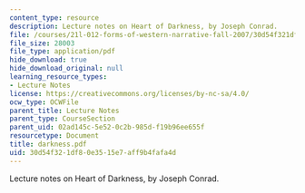 ```yaml
---
content_type: resource
description: Lecture notes on Heart of Darkness, by Joseph Conrad.
file: /courses/21l-012-forms-of-western-narrative-fall-2007/30d54f321df80e3515e7aff9b4fafa4d_darkness.pdf
file_size: 28003
file_type: application/pdf
hide_download: true
hide_download_original: null
learning_resource_types:
- Lecture Notes
license: https://creativecommons.org/licenses/by-nc-sa/4.0/
ocw_type: OCWFile
parent_title: Lecture Notes
parent_type: CourseSection
parent_uid: 02ad145c-5e52-0c2b-985d-f19b96ee655f
resourcetype: Document
title: darkness.pdf
uid: 30d54f32-1df8-0e35-15e7-aff9b4fafa4d
---
```

Lecture notes on Heart of Darkness, by Joseph Conrad.